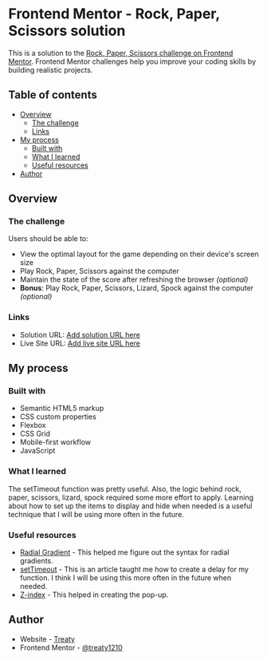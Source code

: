 # Frontend Mentor - Rock, Paper, Scissors solution

This is a solution to the [Rock, Paper, Scissors challenge on Frontend Mentor](https://www.frontendmentor.io/challenges/rock-paper-scissors-game-pTgwgvgH). Frontend Mentor challenges help you improve your coding skills by building realistic projects. 

## Table of contents

- [Overview](#overview)
  - [The challenge](#the-challenge)
  - [Links](#links)
- [My process](#my-process)
  - [Built with](#built-with)
  - [What I learned](#what-i-learned)
  - [Useful resources](#useful-resources)
- [Author](#author)

## Overview

### The challenge

Users should be able to:

- View the optimal layout for the game depending on their device's screen size
- Play Rock, Paper, Scissors against the computer
- Maintain the state of the score after refreshing the browser _(optional)_
- **Bonus**: Play Rock, Paper, Scissors, Lizard, Spock against the computer _(optional)_

### Links

- Solution URL: [Add solution URL here](https://your-solution-url.com)
- Live Site URL: [Add live site URL here](https://your-live-site-url.com)

## My process

### Built with

- Semantic HTML5 markup
- CSS custom properties
- Flexbox
- CSS Grid
- Mobile-first workflow
- JavaScript

### What I learned

The setTimeout function was pretty useful. Also, the logic behind rock, paper, scissors, lizard, spock required some more effort to apply. Learning about how to set up the items to display and hide when needed is a useful technique that I will be using more often in the future. 

### Useful resources

- [Radial Gradient](https://www.w3schools.com/css/css3_gradients_radial.asp) - This helped me figure out the syntax for radial gradients. 
- [setTimeout](https://developer.mozilla.org/en-US/docs/Web/API/setTimeout) - This is an article taught me how to create a delay for my function. I think I will be using this more often in the future when needed.
- [Z-index](https://developer.mozilla.org/en-US/docs/Web/CSS/z-index) - This helped in creating the pop-up. 


## Author

- Website - [Treaty](https://github.com/treaty1210)
- Frontend Mentor - [@treaty1210](https://www.frontendmentor.io/profile/treaty1210)

